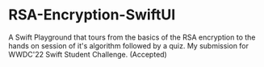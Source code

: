 # RSA-Encryption-SwiftUI
A Swift Playground that tours from the basics of the RSA encryption to the hands on session of it's algorithm followed by a quiz. My submission for WWDC'22 Swift Student Challenge. (Accepted)

